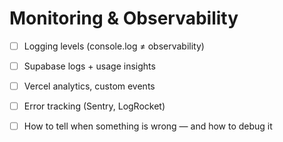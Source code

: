 # Monitoring & Observability

- [ ] Logging levels (console.log ≠ observability)
- [ ] Supabase logs + usage insights
- [ ] Vercel analytics, custom events
- [ ] Error tracking (Sentry, LogRocket)
- [ ] How to tell when something is wrong — and how to debug it

